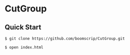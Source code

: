 # CutGroup
## Quick Start

```
$ git clone https://github.com/boomscrip/CutGroup.git

```
```
$ open index.html 
```
